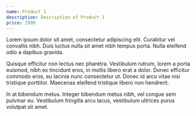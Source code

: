 ```yaml
---
name: Product 1
description: Description of Product 1
price: 1999
---
```


Lorem ipsum dolor sit amet, consectetur adipiscing elit. Curabitur vel convallis nibh. Duis luctus nulla sit amet nibh tempus porta. Nulla eleifend odio a dapibus gravida.

Quisque efficitur non lectus nec pharetra. Vestibulum rutrum, lorem a porta euismod, nibh ex tincidunt eros, in mollis libero erat a dolor. Donec efficitur commodo eros, eu lacinia nunc consectetur ut. Donec id arcu vitae nisi tristique porttitor. Maecenas eleifend tristique libero non hendrerit.

In at bibendum metus. Integer bibendum metus nibh, vel congue sem pulvinar eu. Vestibulum fringilla arcu lacus, vestibulum ultrices purus volutpat sit amet.